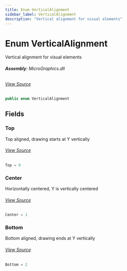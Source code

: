```yaml
---
title: Enum VerticalAlignment
sidebar_label: VerticalAlignment
description: "Vertical alignment for visual elements"
---
```

# Enum VerticalAlignment
Vertical alignment for visual elements

###### **Assembly**: MicroGraphics.dll
###### [View Source](https://github.com/WildernessLabs/Meadow.Foundation.git/blob/develop/Source/Meadow.Foundation.Libraries_and_Frameworks/Graphics.MicroGraphics/Driver/MicroGraphics.Enums.cs#L64)
```csharp title="Declaration"
public enum VerticalAlignment
```
## Fields
### Top
Top aligned, drawing starts at Y vertically
###### [View Source](https://github.com/WildernessLabs/Meadow.Foundation.git/blob/develop/Source/Meadow.Foundation.Libraries_and_Frameworks/Graphics.MicroGraphics/Driver/MicroGraphics.Enums.cs#L69)
```csharp title="Declaration"
Top = 0
```
### Center
Horizontally centered, Y is vertically centered
###### [View Source](https://github.com/WildernessLabs/Meadow.Foundation.git/blob/develop/Source/Meadow.Foundation.Libraries_and_Frameworks/Graphics.MicroGraphics/Driver/MicroGraphics.Enums.cs#L73)
```csharp title="Declaration"
Center = 1
```
### Bottom
Bottom aligned, drawing ends at Y vertically
###### [View Source](https://github.com/WildernessLabs/Meadow.Foundation.git/blob/develop/Source/Meadow.Foundation.Libraries_and_Frameworks/Graphics.MicroGraphics/Driver/MicroGraphics.Enums.cs#L77)
```csharp title="Declaration"
Bottom = 2
```
